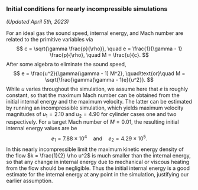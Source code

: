 
### Initial conditions for nearly incompressible simulations
*(Updated April 5th, 2023)*

For an ideal gas the sound speed, internal energy, and Mach number are related to the primitive variables via
$$
c = \sqrt{\gamma \frac{p}{\rho}}, \quad e = \frac{1}{\gamma - 1} \frac{p}{\rho}, \quad M = \frac{u}{c}.
$$
After some algebra to eliminate the sound speed, 
$$
    e = \frac{u^2}{\gamma(\gamma - 1) M^2}, \quad\text{or}\quad M = \sqrt{\frac{\gamma(\gamma - 1)e}{u^2}}.
$$
While $u$ varies throughout the simulation, we assume here that $e$ is roughly constant, so that the maximum Mach number can be obtained from the initial internal energy and the maximum velocity. The latter can be estimated by running an incompressible simulation, which yields maximum velocity magnitudes of $u_1 = 2.10$ and $u_2 = 4.90$ for cylinder cases one and two respectively. For a target Mach number of $M = 0.01$, the resulting initial internal energy values are be
$$
    e_1 = 7.88\times{10}^4 \quad\text{and}\quad e_2 = 4.29\times{10}^5.
$$
In this nearly incompressible limit the maximum kinetic energy density of the flow $k = \frac{1}{2} \rho u^2$ is much smaller than the internal energy, so that any change in internal energy due to mechanical or viscous heating from the flow should be negligible. Thus the initial internal energy is a good estimate for the internal energy at any point in the simulation, justifying our earlier assumption.